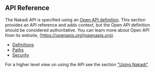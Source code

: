 ## API Reference

The Nakadi API is specified using an [Open API definition](https://github.com/zalando/nakadi/blob/nakadi-jvm/api/nakadi-event-bus-api.yaml).  This section provides an API reference and adds context, but the Open API definition should be considered authoritative. You can learn more about Open API from its website, [https://openapis.org](openapis.org).

  - [Definitions](./api-spec-generated/definitions.html)
  - [Paths](./api-spec-generated/paths.html)
  - [Security](./api-spec-generated/security.html)

For a higher level view on using the API see the section ["Using Nakadi"](./using.html).



